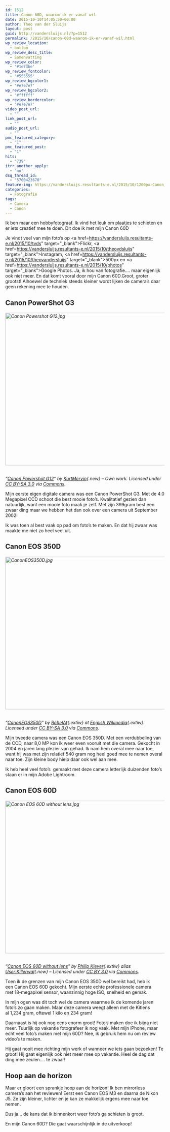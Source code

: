 ```yaml
---
id: 1512
title: Canon 60D, waarom ik er vanaf wil
date: 2015-10-10T14:05:50+00:00
author: Theo van der Sluijs
layout: post
guid: http://vandersluijs.nl/?p=1512
permalink: /2015/10/canon-60d-waarom-ik-er-vanaf-wil.html
wp_review_location:
  - bottom
wp_review_desc_title:
  - Samenvatting
wp_review_color:
  - '#1e73be'
wp_review_fontcolor:
  - '#555555'
wp_review_bgcolor1:
  - '#e7e7e7'
wp_review_bgcolor2:
  - '#ffffff'
wp_review_bordercolor:
  - '#e7e7e7'
video_post_url:
  - ""
link_post_url:
  - ""
audio_post_url:
  - ""
pmc_featured_category:
  - "1"
pmc_featured_post:
  - "1"
hits:
  - "739"
itrr_another_apply:
  - 'no'
dsq_thread_id:
  - "5700423670"
feature-img: https://vandersluijs.resultants-e.nl/2015/10/1200px-Canon_Powershot_G12-e1444485935176-1.jpg
categories:
  - Fotografie
tags:
  - Camera
  - Canon
---
```

Ik ben maar een hobbyfotograaf. Ik vind het leuk om plaatjes te schieten en er iets creatief mee te doen. Dit doe ik met mijn Canon 60D

Je vindt veel van mijn foto&#8217;s op <a href=https://vandersluijs.resultants-e.nl/2015/10/tvds" target="_blank">Flickr</a>, <a href=https://vandersluijs.resultants-e.nl/2015/10/theovdsluijs" target="_blank">Instagram</a>, <a href=https://vandersluijs.resultants-e.nl/2015/10/theovandersluijs" target="_blank">500px</a> en <a href=https://vandersluijs.resultants-e.nl/2015/10/photos" target="_blank">Google Photos</a>. Ja, ik hou van fotografie&#8230;. maar eigenlijk ook niet meer. En dat komt vooral door mijn Canon 60D.<!--more-->Groot, groter grootst! Alhoewel de techniek steeds kleiner wordt lijken de camera&#8217;s daar geen rekening mee te houden.

## Canon PowerShot G3

###### [<img src="https://vandersluijs.resultants-e.nl/2015/10/Canon_Powershot_G12.jpg" alt="Canon Powershot G12.jpg" width="640" height="480" />](https://vandersluijs.resultants-e/2015/10/File:Canon_Powershot_G12.jpg)
  
_&#8220;[Canon Powershot G12](https://vandersluijs.resultants-e/2015/10/File:Canon_Powershot_G12.jpg)&#8221; by [KurtMervin](https://vandersluijs.resultants-e/2015/10/index.php?title=User:KurtMervin&action=edit&redlink=1 "User:KurtMervin (page does not exist)"){.new} &#8211; <span class="int-own-work" lang="en">Own work</span>. Licensed under [CC BY-SA 3.0](https://vandersluijs.resultants-e/2015/10/3 "Creative Commons Attribution-Share Alike 3.0") via [Commons](https://vandersluijs.resultants-e/2015/10/wiki)._

Mijn eerste eigen digitale camera was een Canon PowerShot G3. Met de 4.0 Megapixel CCD schoot die best mooie foto&#8217;s. Kwalitatief gezien dan natuurlijk, want een mooie foto maak je zelf. Met zijn 399gram best een zwaar ding maar we hebben het dan ook over een camera uit September 2002!

Ik was toen al best vaak op pad om foto&#8217;s te maken. En dat hij zwaar was maakte me niet zo heel veel uit.

## Canon EOS 350D

###### [<img src="https://vandersluijs.resultants-e.nl/2015/10/CanonEOS350D.jpg" alt="CanonEOS350D.jpg" width="638" height="480" />](https://vandersluijs.resultants-e/2015/10/File:CanonEOS350D.jpg)
  
_&#8220;[CanonEOS350D](https://vandersluijs.resultants-e/2015/10/File:CanonEOS350D.jpg)&#8221; by [RebelAt](https://vandersluijs.resultants-e/2015/10/User:RebelAt "wikipedia:User:RebelAt"){.extiw} at [English Wikipedia](https://vandersluijs.resultants-e/2015/10/wiki1 "wikipedia:"){.extiw}. Licensed under [CC BY-SA 3.0](https://vandersluijs.resultants-e/2015/10/3 "Creative Commons Attribution-Share Alike 3.0") via [Commons](https://vandersluijs.resultants-e/2015/10/wiki)._

Mijn tweede camera was een Canon EOS 350D. Met een verdubbeling van de CCD, naar 8,0 MP kon ik weer even vooruit met die camera. Gekocht in 2004 en jaren lang plezier van gehad. Ik nam hem overal mee naar toe, want hij was met zijn relatief 540 gram nog heel goed mee te nemen overal naar toe. Zijn kleine body hielp daar ook wel aan mee.

Ik heb heel veel foto&#8217;s  gemaakt met deze camera letterlijk duizenden foto&#8217;s staan er in mijn Adobe Lightroom.

## Canon EOS 60D

###### [<img src="https://vandersluijs.resultants-e.nl/2015/10/Canon_EOS_60D_without_lens.jpg" alt="Canon EOS 60D without lens.jpg" width="531" height="480" />](https://vandersluijs.resultants-e/2015/10/File:Canon_EOS_60D_without_lens.jpg)
  
_&#8220;[Canon EOS 60D without lens](https://vandersluijs.resultants-e/2015/10/File:Canon_EOS_60D_without_lens.jpg)&#8221; by [Philip Klever](https://vandersluijs.resultants-e/2015/10/Philip_Klever "de:Philip Klever"){.extiw} alias [User:Killerwal](https://vandersluijs.resultants-e/2015/10/index.php?title=User:Killerwal&action=edit&redlink=1 "User:Killerwal (page does not exist)"){.new} &#8211; Licensed under [CC BY 3.0](https://vandersluijs.resultants-e/2015/10/31 "Creative Commons Attribution 3.0") via [Commons](https://vandersluijs.resultants-e/2015/10/wiki)._

Toen ik de grenzen van mijn Canon EOS 350D wel bereikt had, heb ik een Canon EOS 60D gekocht. Mijn eerste echte professionele camera met 18-megapixel sensor, waanzinnig hoge ISO, snelheid en gemak.

In mijn ogen was dit toch wel de camera waarmee ik de komende jaren foto&#8217;s zo gaan maken. Maar deze camera weegt alleen met de Kitlens al 1,234 gram, oftewel 1 kilo en 234 gram!

Daarnaast is hij ook nog eens enorm groot! Foto&#8217;s maken doe ik bijna niet meer. Tuurlijk op vakantie fotografeer ik nog vaak. Met mijn iPhone, maar echt veel foto&#8217;s maken met mijn 60D? Nee, ik gebruik hem nu om review video&#8217;s te maken.

Hij gaat nooit mee richting mijn werk of wanneer we iets gaan bezoeken! Te groot! Hij gaat eigenlijk ook niet meer mee op vakantie. Heel de dag dat ding mee zeulen&#8230;. te zwaar!

## Hoop aan de horizon

Maar er gloort een sprankje hoop aan de horizon! Ik ben mirrorless camera&#8217;s aan het reviewen! Eerst een Canon EOS M3 en daarna de Nikon J5. Ze zijn kleiner, lichter en je kan ze makkelijk ergens mee naar toe nemen.

Dus ja&#8230; de kans dat ik binnenkort weer foto&#8217;s ga schieten is groot.

En mijn Canon 60D? Die gaat waarschijnlijk in de uitverkoop!